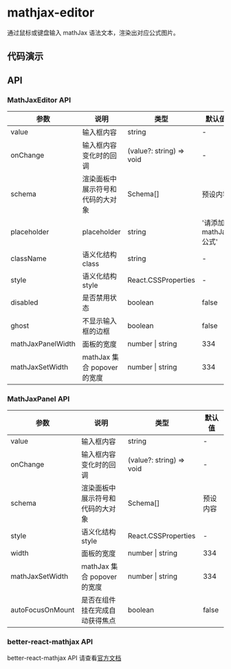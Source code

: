 # mathjax-editor

通过鼠标或键盘输入 mathJax 语法文本，渲染出对应公式图片。

## 代码演示

<code src="./demos/basic.tsx"></code>
<code src="./demos/mathJaxEditorWithForm.tsx"></code>
<code src="./demos/panel.tsx"></code>
<code src="./demos/customizePanelContent.tsx"></code>
<code src="./demos/mathJaxDisplay.tsx"></code>

## API

### MathJaxEditor API

| 参数              | 说明                             | 类型                     | 默认值                |
| ----------------- | -------------------------------- | ------------------------ | --------------------- |
| value             | 输入框内容                       | string                   | -                     |
| onChange          | 输入框内容变化时的回调           | (value?: string) => void | -                     |
| schema            | 渲染面板中展示符号和代码的大对象 | Schema[]                 | 预设内容              |
| placeholder       | placeholder                      | string                   | '请添加 mathJax 公式' |
| className         | 语义化结构 class                 | string                   | -                     |
| style             | 语义化结构 style                 | React.CSSProperties      | -                     |
| disabled          | 是否禁用状态                     | boolean                  | false                 |
| ghost             | 不显示输入框的边框               | boolean                  | false                 |
| mathJaxPanelWidth | 面板的宽度                       | number \| string         | 334                   |
| mathJaxSetWidth   | mathJax 集合 popover 的宽度      | number \| string         | 334                   |

### MathJaxPanel API

| 参数             | 说明                             | 类型                     | 默认值   |
| ---------------- | -------------------------------- | ------------------------ | -------- |
| value            | 输入框内容                       | string                   | -        |
| onChange         | 输入框内容变化时的回调           | (value?: string) => void | -        |
| schema           | 渲染面板中展示符号和代码的大对象 | Schema[]                 | 预设内容 |
| style            | 语义化结构 style                 | React.CSSProperties      | -        |
| width            | 面板的宽度                       | number \| string         | 334      |
| mathJaxSetWidth  | mathJax 集合 popover 的宽度      | number \| string         | 334      |
| autoFocusOnMount | 是否在组件挂在完成自动获得焦点   | boolean                  | false    |

### better-react-mathjax API

better-react-mathjax API 请查看[官方文档](https://www.npmjs.com/package/better-react-mathjax)
